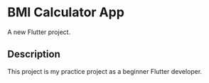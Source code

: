 # BMI Calculator App

A new Flutter project.

## Description

This project is my practice project as a beginner Flutter developer.

